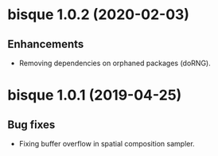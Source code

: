 # bisque 1.0.2 (2020-02-03)

## Enhancements

* Removing dependencies on orphaned packages (doRNG).


# bisque 1.0.1 (2019-04-25)

## Bug fixes

* Fixing buffer overflow in spatial composition sampler.

